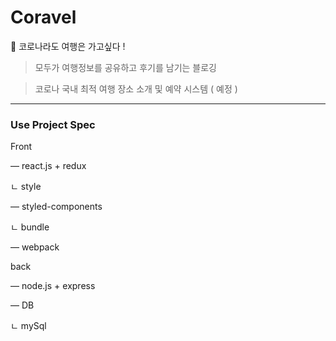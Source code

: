 # Coravel

🚄 코로나라도 여행은 가고싶다 !

> 모두가 여행정보를 공유하고 후기를 남기는 블로깅 

> 코로나 국내 최적 여행 장소 소개 및 예약 시스템 ( 예정 )


---

### Use Project Spec

Front

— react.js + redux

ㄴ style 

  — styled-components

ㄴ bundle

  — webpack

back

— node.js + express

— DB 

ㄴ mySql
